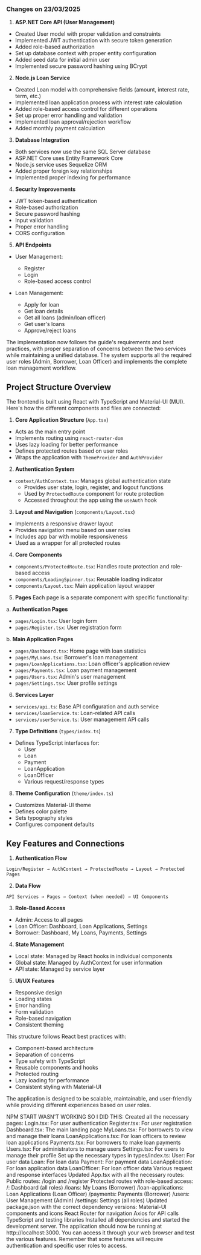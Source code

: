 ### Changes on 23/03/2025

1. **ASP.NET Core API (User Management)**
- Created User model with proper validation and constraints
- Implemented JWT authentication with secure token generation
- Added role-based authorization
- Set up database context with proper entity configuration
- Added seed data for initial admin user
- Implemented secure password hashing using BCrypt

2. **Node.js Loan Service**
- Created Loan model with comprehensive fields (amount, interest rate, term, etc.)
- Implemented loan application process with interest rate calculation
- Added role-based access control for different operations
- Set up proper error handling and validation
- Implemented loan approval/rejection workflow
- Added monthly payment calculation

3. **Database Integration**
- Both services now use the same SQL Server database
- ASP.NET Core uses Entity Framework Core
- Node.js service uses Sequelize ORM
- Added proper foreign key relationships
- Implemented proper indexing for performance

4. **Security Improvements**
- JWT token-based authentication
- Role-based authorization
- Secure password hashing
- Input validation
- Proper error handling
- CORS configuration

5. **API Endpoints**
- User Management:
  - Register
  - Login
  - Role-based access control

- Loan Management:
  - Apply for loan
  - Get loan details
  - Get all loans (admin/loan officer)
  - Get user's loans
  - Approve/reject loans

The implementation now follows the guide's requirements and best practices, with proper separation of concerns between the two services while maintaining a unified database. The system supports all the required user roles (Admin, Borrower, Loan Officer) and implements the complete loan management workflow.


## Project Structure Overview

The frontend is built using React with TypeScript and Material-UI (MUI). Here's how the different components and files are connected:

1. **Core Application Structure** (`App.tsx`)
- Acts as the main entry point
- Implements routing using `react-router-dom`
- Uses lazy loading for better performance
- Defines protected routes based on user roles
- Wraps the application with `ThemeProvider` and `AuthProvider`

2. **Authentication System**
- `context/AuthContext.tsx`: Manages global authentication state
  - Provides user state, login, register, and logout functions
  - Used by `ProtectedRoute` component for route protection
  - Accessed throughout the app using the `useAuth` hook

3. **Layout and Navigation** (`components/Layout.tsx`)
- Implements a responsive drawer layout
- Provides navigation menu based on user roles
- Includes app bar with mobile responsiveness
- Used as a wrapper for all protected routes

4. **Core Components**
- `components/ProtectedRoute.tsx`: Handles route protection and role-based access
- `components/LoadingSpinner.tsx`: Reusable loading indicator
- `components/Layout.tsx`: Main application layout wrapper

5. **Pages**
Each page is a separate component with specific functionality:

a. **Authentication Pages**
- `pages/Login.tsx`: User login form
- `pages/Register.tsx`: User registration form

b. **Main Application Pages**
- `pages/Dashboard.tsx`: Home page with loan statistics
- `pages/MyLoans.tsx`: Borrower's loan management
- `pages/LoanApplications.tsx`: Loan officer's application review
- `pages/Payments.tsx`: Loan payment management
- `pages/Users.tsx`: Admin's user management
- `pages/Settings.tsx`: User profile settings

6. **Services Layer**
- `services/api.ts`: Base API configuration and auth service
- `services/loanService.ts`: Loan-related API calls
- `services/userService.ts`: User management API calls

7. **Type Definitions** (`types/index.ts`)
- Defines TypeScript interfaces for:
  - User
  - Loan
  - Payment
  - LoanApplication
  - LoanOfficer
  - Various request/response types

8. **Theme Configuration** (`theme/index.ts`)
- Customizes Material-UI theme
- Defines color palette
- Sets typography styles
- Configures component defaults

## Key Features and Connections

1. **Authentication Flow**
```
Login/Register → AuthContext → ProtectedRoute → Layout → Protected Pages
```

2. **Data Flow**
```
API Services → Pages → Context (when needed) → UI Components
```

3. **Role-Based Access**
- Admin: Access to all pages
- Loan Officer: Dashboard, Loan Applications, Settings
- Borrower: Dashboard, My Loans, Payments, Settings

4. **State Management**
- Local state: Managed by React hooks in individual components
- Global state: Managed by AuthContext for user information
- API state: Managed by service layer

5. **UI/UX Features**
- Responsive design
- Loading states
- Error handling
- Form validation
- Role-based navigation
- Consistent theming

This structure follows React best practices with:
- Component-based architecture
- Separation of concerns
- Type safety with TypeScript
- Reusable components and hooks
- Protected routing
- Lazy loading for performance
- Consistent styling with Material-UI

The application is designed to be scalable, maintainable, and user-friendly while providing different experiences based on user roles.


NPM START WASN'T WORKING SO I DID THIS:
Created all the necessary pages:
Login.tsx: For user authentication
Register.tsx: For user registration
Dashboard.tsx: The main landing page
MyLoans.tsx: For borrowers to view and manage their loans
LoanApplications.tsx: For loan officers to review loan applications
Payments.tsx: For borrowers to make loan payments
Users.tsx: For administrators to manage users
Settings.tsx: For users to manage their profile
Set up the necessary types in types/index.ts:
User: For user data
Loan: For loan data
Payment: For payment data
LoanApplication: For loan application data
LoanOfficer: For loan officer data
Various request and response interfaces
Updated App.tsx with all the necessary routes:
Public routes: /login and /register
Protected routes with role-based access:
/: Dashboard (all roles)
/loans: My Loans (Borrower)
/loan-applications: Loan Applications (Loan Officer)
/payments: Payments (Borrower)
/users: User Management (Admin)
/settings: Settings (all roles)
Updated package.json with the correct dependency versions:
Material-UI components and icons
React Router for navigation
Axios for API calls
TypeScript and testing libraries
Installed all dependencies and started the development server.
The application should now be running at http://localhost:3000. You can access it through your web browser and test the various features. Remember that some features will require authentication and specific user roles to access.